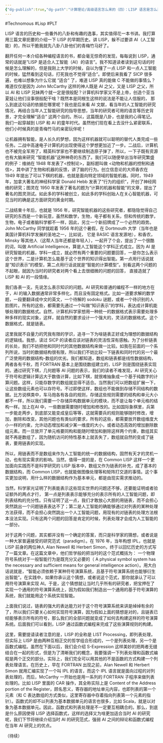 ```yaml
---
{"dg-publish":true,"dg-path":"计算理论/高级语言怎么来的（四）：LISP 语言是怎么来的 – LISP 和 AI 的青梅竹马 A.md","permalink":"/计算理论/高级语言怎么来的（四）：LISP 语言是怎么来的 – LISP 和 AI 的青梅竹马 A/","created":"2023-10-09T09:52:27.000+08:00","updated":"2024-12-31T10:05:28.965+08:00"}
---
```


#Technomous #Lisp #PLT 

LISP 语言的历史和一些番外的八卦和有趣的逸事，其实值得花一本书讲。我打算用三篇文章扼要的介绍一下 LISP 的早期历史。讲 LISP，躲不过要讲 AI（人工智能）的，所以干脆我就先八卦八卦他们的青梅竹马好了。

翻开任何一本介绍各种编程语言的书，都会毫无惊奇的发现，每每说到 LISP，通常的话就是”LISP 是适合人工智能（AI）的语言”。我不知道读者读到这句话的时候是怎么理解的，但是我刚上大学的时候，自以为懂了一点 LISP 和一点人工智能的时候，猛然看到这句话，打死我也不觉得”适合”。即使后来我看了 SICP 很多遍，也难以想象为什么它就 “适合” 了，难道 LISP 真的能做 C 不能做的事情么？难道仅仅是因为 John McCarthy 这样的神人既是 AI 之父，又是 LISP 之父，所以 AI 和 LISP 兄妹两个就一定是很般配？计算机科学家又不是上帝，创造个亚当夏娃让他们没事很般配干啥？既然本是同根生这样的说法是不能让人信服的， 那么到底这句话的依据在哪里呢？我也是后来看 AI 文献，看当年的人工智能的研究情况，再结合当年人工智能研究的指导思想，当年的研究者可用的语言等历史背景，才完全理解“适合” 这两个自的。所以，这篇既是八卦，也是我的心得笔记。我们一起穿越到 LISP 和 AI 的童年时代。虽然他们现在看上去没什么紧密联系，他们小时候真的是青梅竹马的亲密玩伴呢！

让机器拥有智能，是人长久的梦想，因为这样机器就可以聪明的替代人类完成一些任务。二战中高速电子计算机的出现使得这个梦想更加近了一步。二战后，计算机也不被完全军用了，精英科学家也不要继续制造原子弹了，所以，一下子既有资源也有大脑来研究 “智能机器”这种神奇的东西了。我们可以随便举出当年研究繁盛的例子：维纳在 1948 年发表了<控制论>，副标题叫做 <动物和机器的控制和通信>，其中讲了生物和机器的反馈，讲了脑的行为。创立信息论的大师香农在 1949 年提出了可以下棋的机器，也就是面向特定领域的智能机器。同时，1949年，加拿大著名的神经科学家 Donald Hebb 发表了“行为的组织”，开创了神经网络的研究；图灵在 1950 年发表了著名的题为“计算的机器和智能”的文章，提出了著名的图灵测试。如此多的学科被创立，如此多的学科创始人在关心智能机器，可见当时的确是这方面研究的黄金时期。

二战结束十年后，也就是 1956 年，研究智能机器的这些研究者，都隐隐觉得自己研究的东西是一个新玩意，虽然和数学，生物，电子都有关系，但和传统的数学，生物，电子或者脑科学都不一样，因此，另立一个新招牌成了一个必然的趋势。John McCarthy 同学就趁着 1956 年的这个暑假，在 Dortmouth 大学（当年也是美国计算机科学发展的圣地之一，比如说， 它是 BASIC 语言发源地），和香农，Minsky 等其他人（这帮人当年还都是年轻人），一起开了个会，提出了一个很酷的词，叫做 Artificial Intelligence，算是人工智能这个学科正式成立。因为 AI 是研究智能的机器，学科一成立，就必然有两个重要的问题要回答，一是你怎么表示这个世界，二是计算机怎么能基于这个世界的知识得出智能。第一点用行话说就是”知识表示”的模型，第二点用行话说就是“智能的计算模型”。别看这两个问题的不起眼，就因为当时的研究者对两个看上去很细微的问题的回答， 直接造就了 LISP 和 AI 的一段情缘。

我们各表一支。先说怎么表示知识的问题。AI 研究和普通的编程不一样的地方在于，AI 的输入数据通常非常多样化，而且没有固定格式。比如一道要求解的数学题，一段要翻译成中文的英文，一个待解的 sodoku 谜题，或者一个待识别的人脸图片。所有的这些，都需要先通过一个叫做“知识表示”的学科，表达成计算机能够处理的数据格式。自然，计算机科学家想用一种统一的数据格式表示需要处理多种多样的现实对象，这样，就自然的要求设计一个强大的，灵活的数据格式。这个数据格式，就是链表。

这里我就不自量力的凭我有限的学识，追寻一下为啥链表正好成为理想的数据结构的逻辑线。我想，读过 SICP 的读者应该对链表的灵活性深有感触。为了分析链表的长处，我们不妨把他和同时代的其他数据结构来做一比较。如我在前面的一个系列所说，当时的数据结构很有限，所以我们不妨比较一下链表和同时代的另一个最广泛使用的数据结构-数组的优劣。我们都知道，数组和链表都是线性数据结构，两者各有千秋，而 FORTRAN 基本上是围绕数组建立的，LISP 则是围绕链表实现的。通过研究下棋，几何题等 AI 问题的表示，我们的读者不难发现，AI 研究关心于符号和逻辑计算远大于数值计算，比如下棋，就很难抽象成一个基于纯数字的计算问题。这样，只能存数字的数组就显得不适合。当然我们可以把数组扩展一下，让这些数组元素也可以存符号。不过即使这样，数组也不能做到存储不同结构的数据。比方说棋类中，车马炮各有各自的规则，存储这些规则需要的结构和单元大小都不一样，所以我们需要一个存储异构数据单元的模块，而不是让每个单元格的结构一样。加上在AI 中，一些数据需要随时增加和修改的。比如国际象棋里，兵第一步能走两步，到底部又能变成皇后等等，这就需要兵的规则能够随时修改，增加，删除和改变。其他问题也有类似的要求，所有的这些，都需要放开数组维度大小一样的约束，允许动态增加和减少某一维度的大小，或者动态高效的增加删除数组元素。而一旦放开了单元格要同构和能随时增加和删除这样两个约束，数组其实就不再是数组了，因为随机访问的特性基本上就丢失了，数组就自然的变成了链表，要用链表的实现。

所以，用链表而不是数组来作为人工智能的统一的数据结构，固然有天才的灵机一动，也有现实需求的影响。当然，值得一提的是，在 Common LISP 这样一个更加面向实践而不是科学研究的 LISP 版本中，数组又作为链表的补充，成了基本的数据结构，而 Common LISP，也就能做图像处理等和矩阵打交道的事情。这个事实更加说明，用什么样的数据结构作为基本单元，都是由现实需求推动的。

当然，科学家光证明了列表能表示这些现实世界的问题还不够，还要能证明或者验证额外的两点才行， 第一点是列表表示能够充分的表示所有的人工智能问题，即列表结构的充分性。只有证明了这一点，我们才敢放心大胆的用链表，而不会担心突然跳出一个问题链表表达不了；第二是人工智能的确能够通过对列表的某种处理方法获得，而不会担心突然跳出一个人工智能问题，用现有的对链表的处理方法根本没法实现。只有这两个问题的回答是肯定的时候，列表处理才会成为人工智能的一部分。

对于这两个问题，其实都并没有一个确定的答案，而只是科学家的猜想，或者说是一种大家普遍接受的研究范式（paradigm）。在 1976 年，当年构想 IPL，也就是 LISP 前身的两位神人 Alan Newell 和 Herbert Simon，终于以回忆历史的方式写了一篇文章。在这篇文章中，他们哲学般的把当时的这个范式概括为： 一个物理符号系统对于一般智能行为是既充分又必要的（ A physical symbol system has the necessary and sufficient means for general intelligence action）。用大白话说就是，“智能必须依赖于某种符号演算系统，且基于符号演算系统也能够衍生出智能”。在实践中，如果你承认这个猜想，或者说这个范式，那你就承认了可以用符号演算来实现 AI。于是，这个猜想就让当时几乎所有的研究者，把宝押在了实现一个通用的符号演算系统上，因为假如我们制造出一个通用的基于符号演算的系统，我们就能用这个系统实现智能。

上面我们说过，链表的强大的表达能力对于这个符号演算系统来讲是绰绰有余的了，所以我们只要关心如何实现符号演算，因为假如上面的猜想是对的，且链表已经能够表示所有的符号，那么我们的全部问题就变成了如何去构建这样的符号演算系统。后面我们可以看到，LISP 通过函数式编程来完成了这些演算规则的构建。

这里，需要提请读者注意的是，LISP 的全称是 LIST Processing，即列表处理，但实际上 LISP 是由两种互相正交的哲学组合形成的，一个是列表处理，另一个是函数式编程。虽然在下面以后，我们会介绍 S-Expression 这样美妙的把两者无缝结合在一起的形式，但是为了清晰我们的概念，我要强调一下列表处理和函数式编程是两个正交的部分。实际上，我们完全可以用其他的不是函数的方式构建一个列表处理语言。在历史上，早在 FORTRAN 出现之前，Alan Newell 和 Herbert Simon 就用汇编实现了一个叫 IPL 的语言，而这个 IPL 语言就是面向过程的对列表处理的，而后，McCarthy 一开始也是用一系列的 FORTRAN 子程序来做列表处理的。比如 LISP 里面的 CAR 操作，其全称实际上是 Content of the Address portion of the Register，顾名思义，寄存器的地址单元内容，也即列表的第一个元素（和 C 表达数组的方式类似，这里寄存器中存着指向列表第一个元素的指针）。函数式的却不以列表为基本数据单元的语言也很多，比如 Scala，就是以对象为基本数据单元。因此，函数式和列表处理是不一定要互相耦合的。那么，到底是什么原因使得 LISP 选择函数式，这样的选择又为啥更加适合当时 AI 的研究呢，我们下节将继续介绍当时 AI 的研究范式，强弱 AI 之间的辩论和函数式编程在当年 AI 研究上的优点。

（待续）